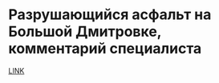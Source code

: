 # Разрушающийся асфальт на Большой Дмитровке, комментарий специалиста



[LINK](https://varlamov.ru/883171.html)